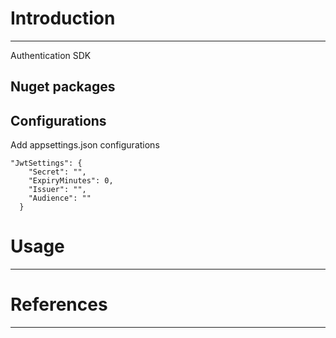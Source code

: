 # Introduction
---
Authentication SDK

## Nuget packages


## Configurations
Add appsettings.json configurations
```
"JwtSettings": {
    "Secret": "",
    "ExpiryMinutes": 0,
    "Issuer": "",
    "Audience": ""
  }
```

# Usage
---

# References
---